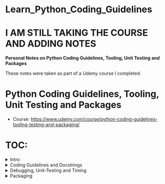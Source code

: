 # Learn_Python_Coding_Guidelines
# I AM STILL TAKING THE COURSE AND ADDING NOTES

**Personal Notes on Python Coding Guidelines, Tooling, Unit Testing and Packages**

These notes were taken as part of a Udemy course I completed.

# Python Coding Guidelines, Tooling, Unit Testing and Packages
* Course: https://www.udemy.com/course/python-coding-guidelines-tooling-testing-and-packaging/

# TOC:
<details>
  <summary>Intro</summary>
      <a href="#">PAGE 1</a>
        <ol>
            <li><a href="#">Make a virtual enviorment</a></li>
            <li><a href="#">Setup visual studio code</a></li>
        </ol>
</details>

<details>
  <summary>Coding Guidelines and Docstrings</summary>
      <a href="#">PAGE 1</a>
        <ol>
            <li><a href="#">PEP 8 Coding Guidelines - Part 1</a></li>
            <li><a href="#">PEP 8 Coding Guidelines - Part 2</a></li>
            <li><a href="#">Code Linter - Pylint - Part 1</a></li>
            <li><a href="#">Code Linter - Pylint - Part 2</a></li>
            <li><a href="#">Code Linter - Flake8</a></li>
            <li><a href="#">Tool - isort</a></li>
            <li><a href="#">Formater - Autopep8</a></li>
            <li><a href="#">Formater - Black</a></li>
            <li><a href="#">Docstring - Numpy Style</a></li>
            <li><a href="#">Docstring - ReST (Sphinx)</a></li>
            <li><a href="#">Docstring - Google style</a></li>
            <li><a href="#">Code linter - Pydocstyle </a></li>
            <li><a href="#">Type Annotations and Mypy - Part 1</a></li>
            <li><a href="#">Type Annotations and Mypy - Part 2</a></li>
            <li><a href="#">Type Annotations and Mypy - Part 3</a></li>
            <li><a href="#">Config files for the tools</a></li>
            <li><a href="#">Setup the tools in vscode</a></li>
        </ol>
</details>

<details>
  <summary>Debugging, Unit-Testing and Timing</summary>
      <a href="#">PAGE 1</a>
        <ol>
            <li><a href="#">Debugging in VS Code</a></li>
            <li><a href="#">Timing </a></li>
            <li><a href="#">Profiling</a></li>
            <li><a href="#">Unit-Testing</a></li>
        </ol>
</details>

<details>
  <summary>Packaging</summary>
      <a href="#">PAGE 1</a>
        <ol>
            <li><a href="#">Debugging in VS Code</a></li>
            <li><a href="#">Modules and Packages - Part 1</a></li>
            <li><a href="#">desc</a></li>
            <li><a href="#">desc</a></li>
            <li><a href="#">desc</a></li>
            <li><a href="#">desc</a></li>
            <li><a href="#">desc</a></li>
            <li><a href="#">desc</a></li>
            <li><a href="#">desc</a></li>
            <li><a href="#">desc</a></li>
        </ol>
</details>

<!---
<details>
  <summary>TITLE</summary>
      <a href="#">desc</a>
        <ol>
            <li><a href="#">desc</a></li>
        </ol>
</details>
--->
